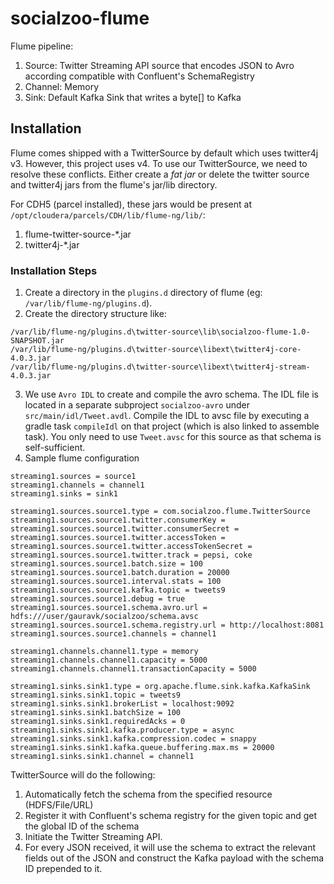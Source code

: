 # socialzoo-flume
Flume pipeline:

1. Source: Twitter Streaming API source that encodes JSON to Avro according compatible with Confluent's SchemaRegistry
2. Channel: Memory
3. Sink: Default Kafka Sink that writes a byte[] to Kafka

## Installation

Flume comes shipped with a TwitterSource by default which uses twitter4j v3. However, this project uses v4. To use our TwitterSource, we need to resolve these conflicts. Either create a _fat jar_ or delete the twitter source and twitter4j jars from the flume's jar/lib directory.

For CDH5 (parcel installed), these jars would be present at `/opt/cloudera/parcels/CDH/lib/flume-ng/lib/`:

1. flume-twitter-source-*.jar
2. twitter4j-*.jar

### Installation Steps

1. Create a directory in the `plugins.d` directory of flume (eg: `/var/lib/flume-ng/plugins.d`).
2. Create the directory structure like:
```
/var/lib/flume-ng/plugins.d\twitter-source\lib\socialzoo-flume-1.0-SNAPSHOT.jar
/var/lib/flume-ng/plugins.d\twitter-source\libext\twitter4j-core-4.0.3.jar
/var/lib/flume-ng/plugins.d\twitter-source\libext\twitter4j-stream-4.0.3.jar
```
3. We use `Avro IDL` to create and compile the avro schema. The IDL file is located in a separate subproject `socialzoo-avro` under `src/main/idl/Tweet.avdl`. Compile the IDL to avsc file by executing a gradle task `compileIdl` on that project (which is also linked to assemble task). You only need to use `Tweet.avsc` for this source as that schema is self-sufficient.
4. Sample flume configuration
```
streaming1.sources = source1
streaming1.channels = channel1
streaming1.sinks = sink1

streaming1.sources.source1.type = com.socialzoo.flume.TwitterSource
streaming1.sources.source1.twitter.consumerKey = 
streaming1.sources.source1.twitter.consumerSecret = 
streaming1.sources.source1.twitter.accessToken = 
streaming1.sources.source1.twitter.accessTokenSecret = 
streaming1.sources.source1.twitter.track = pepsi, coke
streaming1.sources.source1.batch.size = 100
streaming1.sources.source1.batch.duration = 20000
streaming1.sources.source1.interval.stats = 100
streaming1.sources.source1.kafka.topic = tweets9
streaming1.sources.source1.debug = true
streaming1.sources.source1.schema.avro.url = hdfs:///user/gauravk/socialzoo/schema.avsc
streaming1.sources.source1.schema.registry.url = http://localhost:8081
streaming1.sources.source1.channels = channel1

streaming1.channels.channel1.type = memory
streaming1.channels.channel1.capacity = 5000
streaming1.channels.channel1.transactionCapacity = 5000

streaming1.sinks.sink1.type = org.apache.flume.sink.kafka.KafkaSink
streaming1.sinks.sink1.topic = tweets9
streaming1.sinks.sink1.brokerList = localhost:9092
streaming1.sinks.sink1.batchSize = 100
streaming1.sinks.sink1.requiredAcks = 0
streaming1.sinks.sink1.kafka.producer.type = async
streaming1.sinks.sink1.kafka.compression.codec = snappy
streaming1.sinks.sink1.kafka.queue.buffering.max.ms = 20000
streaming1.sinks.sink1.channel = channel1
```

TwitterSource will do the following:

1. Automatically fetch the schema from the specified resource (HDFS/File/URL)
2. Register it with Confluent's schema registry for the given topic and get the global ID of the schema
3. Initiate the Twitter Streaming API.
4. For every JSON received, it will use the schema to extract the relevant fields out of the JSON and construct the Kafka payload with the schema ID prepended to it.
